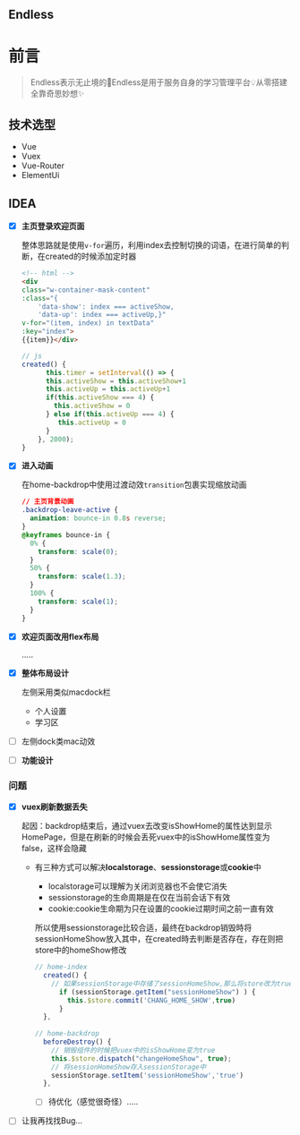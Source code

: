 ## Endless

# 前言

> Endless表示无止境的🤔Endless是用于服务自身的学习管理平台💡从零搭建全靠奇思妙想✨

## 技术选型

- Vue
- Vuex
- Vue-Router
- ElementUi

## IDEA

- [x] **主页登录欢迎页面**

  整体思路就是使用`v-for`遍历，利用index去控制切换的词语，在进行简单的判断，在created的时候添加定时器

  ```html
  <!-- html -->
  <div
  class="w-container-mask-content"
  :class="{
      'data-show': index === activeShow,
      'data-up': index === activeUp,}"
  v-for="(item, index) in textData"
  :key="index">
  {{item}}</div>
  ```

  ```js
  // js
  created() {
        this.timer = setInterval(() => {
        this.activeShow = this.activeShow+1
        this.activeUp = this.activeUp+1
        if(this.activeShow === 4) {
          this.activeShow = 0
        } else if(this.activeUp === 4) {
           this.activeUp = 0
        }
      }, 2000);
  }
  ```

- [x] **进入动画**

  在home-backdrop中使用过渡动效`transition`包裹实现缩放动画

  ```css
  // 主页背景动画
  .backdrop-leave-active {
    animation: bounce-in 0.8s reverse;
  }
  @keyframes bounce-in {
    0% {
      transform: scale(0);
    }
    50% {
      transform: scale(1.3);
    }
    100% {
      transform: scale(1);
    }
  }
  ```


- [x] **欢迎页面改用flex布局**

  .....

- [x] **整体布局设计**

  左侧采用类似macdock栏

  - 个人设置
  - 学习区

- [ ] 左侧dock类mac动效


- [ ] **功能设计**

### 问题

- [x] **vuex刷新数据丢失**

  起因：backdrop结束后，通过vuex去改变isShowHome的属性达到显示HomePage，但是在刷新的时候会丢死vuex中的isShowHome属性变为false，这样会隐藏

  - 有三种方式可以解决**localstorage**、**sessionstorage**或**cookie**中

    - localstorage可以理解为关闭浏览器也不会使它消失
    - sessionstorage的生命周期是在仅在当前会话下有效
    - cookie:cookie生命期为只在设置的cookie过期时间之前一直有效

    所以使用sessionstorage比较合适，最终在backdrop销毁時将sessionHomeShow放入其中，在created時去判断是否存在，存在则把store中的homeShow修改

    ```js
    // home-index 
      created() { 
        // 如果sessionStorage中存储了sessionHomeShow,那么将store改为true
          if (sessionStorage.getItem("sessionHomeShow") ) {
            this.$store.commit('CHANG_HOME_SHOW',true)
          }
      },
        
    // home-backdrop
      beforeDestroy() {
        // 销毁组件的时候把vuex中的isShowHome变为true
        this.$store.dispatch("changeHomeShow", true);
        // 将sessionHomeShow存入sessionStorage中
        sessionStorage.setItem('sessionHomeShow','true')
      },
    ```

    - [ ] 待优化（感觉很奇怪）.....

- [ ] 让我再找找Bug...